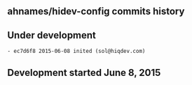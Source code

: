 ahnames/hidev-config commits history
------------------------------------

## Under development

    - ec7d6f8 2015-06-08 inited (sol@hiqdev.com)

## Development started June 8, 2015

